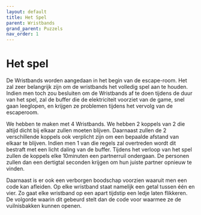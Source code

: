```yaml
---
layout: default
title: Het Spel
parent: Wristbands
grand_parent: Puzzels
nav_order: 1
---
```


# Het spel
De Wristbands worden aangedaan in het begin van de escape-room. Het zal zeer belangrijk zijn om de wristbands het volledig spel aan te houden. Indien men toch zou besluiten om de Wristbands af te doen tijdens de duur van het spel, zal de buffer die de elektriciteit voorziet van de game, snel gaan leeglopen, en krijgen ze problemen tijdens het vervolg van de escaperoom.

We hebben te maken met 4 Wristbands. We hebben 2 koppels van 2 die altijd dicht bij elkaar zullen moeten blijven. Daarnaast zullen de 2 verschillende koppels ook verplicht zijn om een bepaalde afstand van elkaar te blijven. Indien men 1 van die regels zal overtreden wordt dit bestraft met een licht daling van de buffer. Tijdens het verloop van het spel zullen de koppels elke 10minuten een partnerruil ondergaan. De personen zullen dan een dertigtal seconden krijgen om hun juiste partner opnieuw te vinden.

Daarnaast is er ook een verborgen boodschap voorzien waaruit men een code kan afleiden. Op elke wristband staat namelijk een getal tussen één en vier. Zo gaat elke wristband op een apart tijdstip een ledje laten flikkeren. De volgorde waarin dit gebeurd stelt dan de code voor waarmee ze de vuilnisbakken kunnen openen.